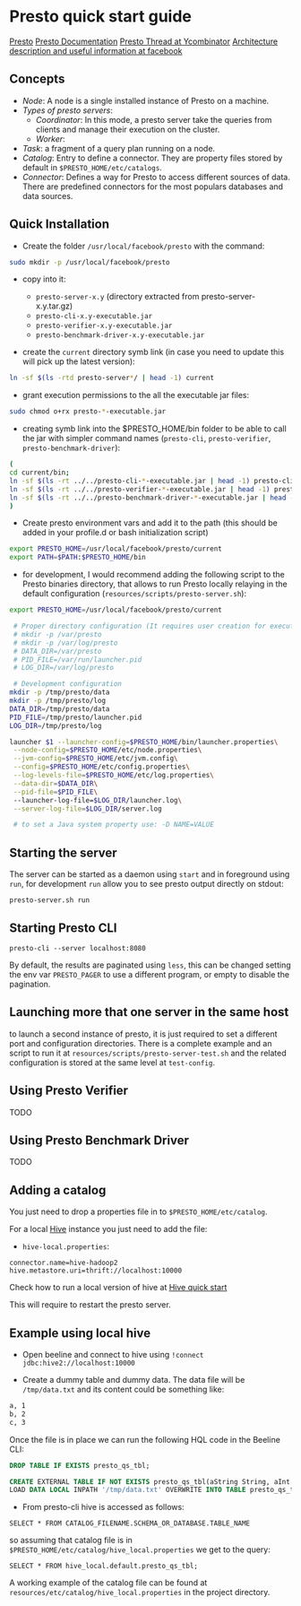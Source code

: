 # Presto quick start guide

[Presto][presto]
[Presto Documentation][presto-docs]
[Presto Thread at Ycombinator][ycombinator-presto]
[Architecture description and useful information at facebook][facebook-presto]

## Concepts

- _Node_: A node is a single installed instance of Presto on a machine.
- _Types of presto servers_:
  - _Coordinator_: In this mode, a presto server take the queries from clients and manage their execution on the cluster.
  - _Worker_:
- _Task_:  a fragment of a query plan running on a node.
- _Catalog_: Entry to define a connector. They are property files stored by default in `$PRESTO_HOME/etc/catalogs`.
- _Connector_: Defines a way for Presto to access different sources of data. There are predefined connectors for the most populars databases and data sources.


## Quick Installation

- Create the folder `/usr/local/facebook/presto` with the command: 

```bash
sudo mkdir -p /usr/local/facebook/presto
```

- copy into it:
  - `presto-server-x.y` (directory extracted from presto-server-x.y.tar.gz)
  - `presto-cli-x.y-executable.jar`
  - `presto-verifier-x.y-executable.jar`
  - `presto-benchmark-driver-x.y-executable.jar`
  
- create the `current` directory symb link (in case you need to update this will pick up the latest version): 

```bash
ln -sf $(ls -rtd presto-server*/ | head -1) current
```

- grant execution permissions to the all the executable jar files: 

```bash
sudo chmod o+rx presto-*-executable.jar
```

- creating symb link into the $PRESTO_HOME/bin folder to be able to call the jar with simpler command names (`presto-cli`, `presto-verifier`, `presto-benchmark-driver`):
```bash
(
cd current/bin; 
ln -sf $(ls -rt ../../presto-cli-*-executable.jar | head -1) presto-cli;
ln -sf $(ls -rt ../../presto-verifier-*-executable.jar | head -1) presto-verifier;
ln -sf $(ls -rt ../../presto-benchmark-driver-*-executable.jar | head -1) presto-benchmark-driver;
)
```

- Create presto environment vars and add it to the path (this should be added in your profile.d or bash initialization script)

```bash
export PRESTO_HOME=/usr/local/facebook/presto/current
export PATH=$PATH:$PRESTO_HOME/bin
```

- for development, I would recommend adding the following script to the Presto binaries directory, that allows to run Presto locally relaying in the default configuration (`resources/scripts/presto-server.sh`):

```bash
export PRESTO_HOME=/usr/local/facebook/presto/current

 # Proper directory configuration (It requires user creation for execution and proper permissioning)
 # mkdir -p /var/presto
 # mkdir -p /var/log/presto
 # DATA_DIR=/var/presto
 # PID_FILE=/var/run/launcher.pid
 # LOG_DIR=/var/log/presto

 # Development configuration
mkdir -p /tmp/presto/data
mkdir -p /tmp/presto/log
DATA_DIR=/tmp/presto/data
PID_FILE=/tmp/presto/launcher.pid
LOG_DIR=/tmp/presto/log

launcher $1 --launcher-config=$PRESTO_HOME/bin/launcher.properties\
 --node-config=$PRESTO_HOME/etc/node.properties\
 --jvm-config=$PRESTO_HOME/etc/jvm.config\
 --config=$PRESTO_HOME/etc/config.properties\
 --log-levels-file=$PRESTO_HOME/etc/log.properties\
 --data-dir=$DATA_DIR\
 --pid-file=$PID_FILE\ 
 --launcher-log-file=$LOG_DIR/launcher.log\
 --server-log-file=$LOG_DIR/server.log 

 # to set a Java system property use: -D NAME=VALUE 
```


## Starting the server

The server can be started as a daemon using `start` and in foreground using `run`, for development `run` allow you to see presto output directly on stdout:

```
presto-server.sh run
```


## Starting Presto CLI

```
presto-cli --server localhost:8080
```

By default, the results are paginated using `less`, this can be changed setting the env var `PRESTO_PAGER` to use a different program, or empty to disable the pagination.


## Launching more that one server in the same host

to launch a second instance of presto, it is just required to set a different port and configuration directories. There is a complete example and an script to run it at `resources/scripts/presto-server-test.sh` and the related configuration is stored at the same level at `test-config`.


## Using Presto Verifier

TODO


## Using Presto Benchmark Driver

TODO

 
## Adding a catalog

You just need to drop a properties file in to `$PRESTO_HOME/etc/catalog`. 

For a local [Hive][hive-quickstart] instance you just need to add the file:

- `hive-local.properties`:
```
connector.name=hive-hadoop2
hive.metastore.uri=thrift://localhost:10000
```

Check how to run a local version of hive at [Hive quick start][hive-quickstart]

This will require to restart the presto server.


## Example using local hive

- Open beeline and connect to hive using `!connect jdbc:hive2://localhost:10000`

- Create a dummy table and dummy data. The data file will be `/tmp/data.txt` and its content could be something like:

```bash
a, 1
b, 2
c, 3
```

Once the file is in place we can run the following HQL code in the Beeline CLI:

```SQL		
DROP TABLE IF EXISTS presto_qs_tbl;

CREATE EXTERNAL TABLE IF NOT EXISTS presto_qs_tbl(aString String, aInt INT) ROW FORMAT DELIMITED FIELDS TERMINATED BY ',';
LOAD DATA LOCAL INPATH '/tmp/data.txt' OVERWRITE INTO TABLE presto_qs_tbl;
```

- From presto-cli hive is accessed as follows:

```
SELECT * FROM CATALOG_FILENAME.SCHEMA_OR_DATABASE.TABLE_NAME
```

so assuming that catalog file is in `$PRESTO_HOME/etc/catalog/hive_local.properties` we get to the query:

```
SELECT * FROM hive_local.default.presto_qs_tbl;
```

A working example of the catalog file can be found at `resources/etc/catalog/hive_local.properties` in the project directory.



[presto]: https://prestodb.io
[presto-docs]: https://prestodb.io/docs/current
[hive-quickstart]: https://github.com/joseestudillo/hive-quick-start
[facebook-presto]: https://www.facebook.com/notes/facebook-engineering/presto-interacting-with-petabytes-of-data-at-facebook/10151786197628920
[ycombinator-presto]: https://news.ycombinator.com/item?id=6684678